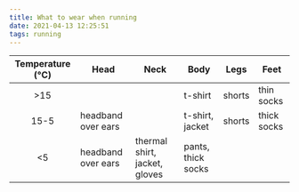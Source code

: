 ```yaml
---
title: What to wear when running
date: 2021-04-13 12:25:51
tags: running
---
```


| Temperature (°C) | Head | Neck | Body | Legs | Feet |
|:----------------:|------|------|------|------|------|
|>15               |      |      |t-shirt|shorts|thin socks|
|15-5              |headband over ears||t-shirt, jacket|shorts|thick socks|
|<5                |headband over ears|thermal shirt, jacket, gloves|pants, thick socks|



